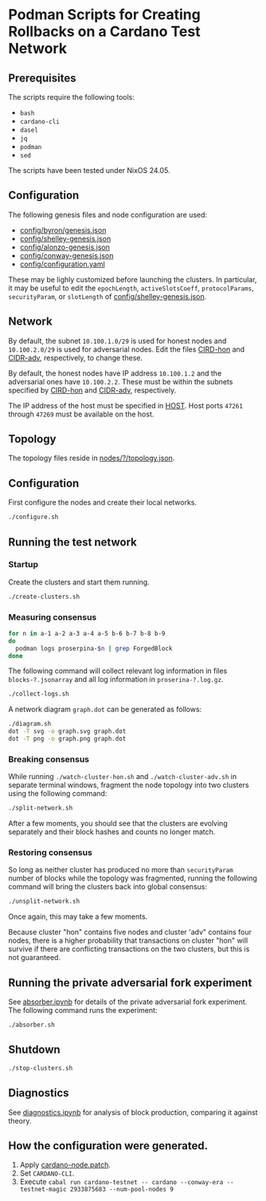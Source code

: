 # Podman Scripts for Creating Rollbacks on a Cardano Test Network


## Prerequisites

The scripts require the following tools:

- `bash`
- `cardano-cli`
- `dasel`
- `jq`
- `podman`
- `sed`

The scripts have been tested under NixOS 24.05.


## Configuration

The following genesis files and node configuration are used:

- [config/byron/genesis.json](config/byron/genesis.json)
- [config/shelley-genesis.json](config/shelley-genesis.json)
- [config/alonzo-genesis.json](config/alonzo-genesis.json)
- [config/conway-genesis.json](config/conway-genesis.json)
- [config/configuration.yaml](config/configuration.yaml)

These may be lighly customized before launching the clusters. In particular, it may be useful to edit the `epochLength`, `activeSlotsCoeff`, `protocolParams`, `securityParam`, or `slotLength` of [config/shelley-genesis.json](config/shelley-genesis.json).


## Network

By default, the subnet `10.100.1.0/29` is used for honest nodes and `10.100.2.0/29` is used for adversarial nodes. Edit the files [CIRD-hon](CIRD-hon) and [CIDR-adv](CIDR-adv), respectively, to change these.

By default, the honest nodes have IP address `10.100.1.2` and the adversarial ones have `10.100.2.2`. These must be within the subnets specified by [CIRD-hon](CIRD-hon) and [CIDR-adv](CIDR-adv), respectively.

The IP address of the host must be specified in [HOST](HOST). Host ports `47261` through `47269` must be available on the host.


## Topology

The topology files reside in [nodes/?/topology.json](nodes/1/topology.json).


## Configuration

First configure the nodes and create their local networks.

```bash
./configure.sh
```

## Running the test network


### Startup

Create the clusters and start them running.

```bash
./create-clusters.sh
```


### Measuring consensus

```bash
for n in a-1 a-2 a-3 a-4 a-5 b-6 b-7 b-8 b-9
do
  podman logs proserpina-$n | grep ForgedBlock
done
```

The following command will collect relevant log information in files `blocks-?.jsonarray` and all log information in `proserina-?.log.gz`.

```bash
./collect-logs.sh
```

A network diagram `graph.dot` can be generated as follows:

```bash
./diagram.sh
dot -T svg -o graph.svg graph.dot
dot -T png -o graph.png graph.dot
```


### Breaking consensus

While running `./watch-cluster-hon.sh` and `./watch-cluster-adv.sh` in separate terminal windows, fragment the node topology into two clusters using the following command:

```bash
./split-network.sh
```

After a few moments, you should see that the clusters are evolving separately and their block hashes and counts no longer match.


### Restoring consensus

So long as neither cluster has produced no more than `securityParam` number of blocks while the topology was fragmented, running the following command will bring the clusters back into global consensus:

```bash
./unsplit-network.sh
```

Once again, this may take a few moments.

Because cluster "hon" contains five nodes and cluster 'adv" contains four nodes, there is a higher probability that transactions on cluster "hon" will survive if there are conflicting transactions on the two clusters, but this is not guaranteed.


## Running the private adversarial fork experiment

See [absorber.ipynb](absorber.ipynb) for details of the private adversarial fork experiment. The following command runs the experiment:

```bash
./absorber.sh
```


## Shutdown

```bash
./stop-clusters.sh
```


## Diagnostics

See [diagnostics.ipynb](diagnostics.ipynb) for analysis of block production, comparing it against theory.


## How the configuration were generated.

1. Apply [cardano-node.patch](cardano-node.patch).
2. Set `CARDANO-CLI`.
3. Execute `cabal run cardano-testnet -- cardano --conway-era --testnet-magic 2933875683 --num-pool-nodes 9`
